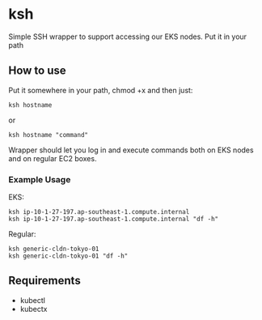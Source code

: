 # ksh
Simple SSH wrapper to support accessing our EKS nodes. Put it in your path

## How to use
Put it somewhere in your path, chmod +x and then just:
```
ksh hostname
```
or
```
ksh hostname "command"
```

Wrapper should let you log in and execute commands both on EKS nodes and on regular EC2 boxes.

### Example Usage
EKS:
```
ksh ip-10-1-27-197.ap-southeast-1.compute.internal
ksh ip-10-1-27-197.ap-southeast-1.compute.internal "df -h"
```
Regular:
```
ksh generic-cldn-tokyo-01
ksh generic-cldn-tokyo-01 "df -h"
```

## Requirements
* kubectl
* kubectx
